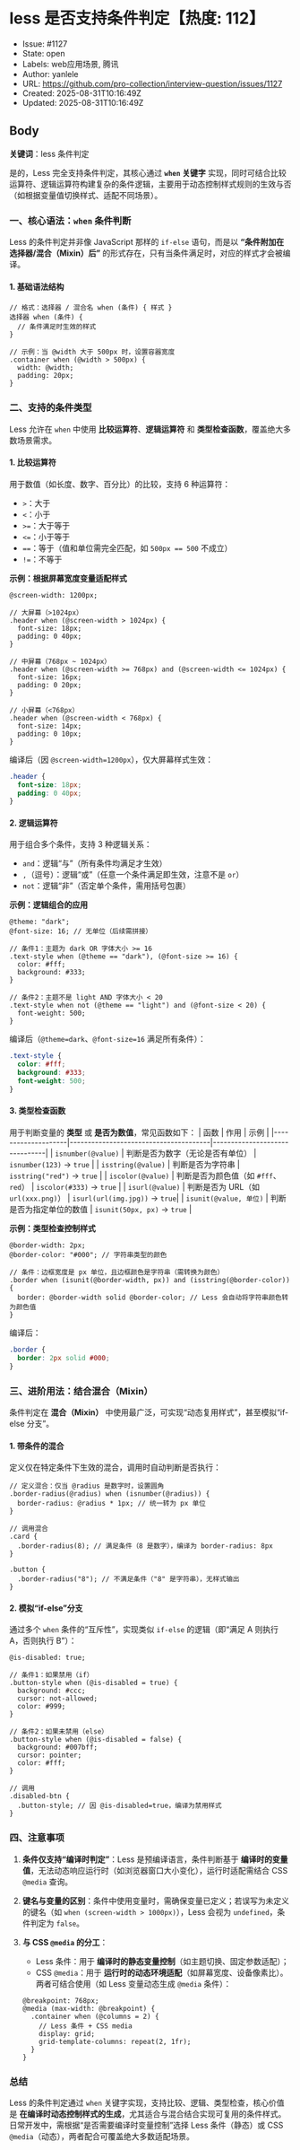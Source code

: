 # less 是否支持条件判定【热度: 112】

- Issue: #1127
- State: open
- Labels: web应用场景, 腾讯
- Author: yanlele
- URL: https://github.com/pro-collection/interview-question/issues/1127
- Created: 2025-08-31T10:16:49Z
- Updated: 2025-08-31T10:16:49Z

## Body

**关键词**：less 条件判定

是的，Less 完全支持条件判定，其核心通过 **`when` 关键字** 实现，同时可结合比较运算符、逻辑运算符构建复杂的条件逻辑，主要用于动态控制样式规则的生效与否（如根据变量值切换样式、适配不同场景）。

### 一、核心语法：`when` 条件判断

Less 的条件判定并非像 JavaScript 那样的 `if-else` 语句，而是以 **“条件附加在选择器/混合（Mixin）后”** 的形式存在，只有当条件满足时，对应的样式才会被编译。

#### 1. 基础语法结构

```less
// 格式：选择器 / 混合名 when (条件) { 样式 }
选择器 when (条件) {
  // 条件满足时生效的样式
}

// 示例：当 @width 大于 500px 时，设置容器宽度
.container when (@width > 500px) {
  width: @width;
  padding: 20px;
}
```

### 二、支持的条件类型

Less 允许在 `when` 中使用 **比较运算符**、**逻辑运算符** 和 **类型检查函数**，覆盖绝大多数场景需求。

#### 1. 比较运算符

用于数值（如长度、数字、百分比）的比较，支持 6 种运算符：

- `>`：大于
- `<`：小于
- `>=`：大于等于
- `<=`：小于等于
- `==`：等于（值和单位需完全匹配，如 `500px == 500` 不成立）
- `!=`：不等于

**示例：根据屏幕宽度变量适配样式**

```less
@screen-width: 1200px;

// 大屏幕（>1024px）
.header when (@screen-width > 1024px) {
  font-size: 18px;
  padding: 0 40px;
}

// 中屏幕（768px ~ 1024px）
.header when (@screen-width >= 768px) and (@screen-width <= 1024px) {
  font-size: 16px;
  padding: 0 20px;
}

// 小屏幕（<768px）
.header when (@screen-width < 768px) {
  font-size: 14px;
  padding: 0 10px;
}
```

编译后（因 `@screen-width=1200px`），仅大屏幕样式生效：

```css
.header {
  font-size: 18px;
  padding: 0 40px;
}
```

#### 2. 逻辑运算符

用于组合多个条件，支持 3 种逻辑关系：

- `and`：逻辑“与”（所有条件均满足才生效）
- `,`（逗号）：逻辑“或”（任意一个条件满足即生效，注意不是 `or`）
- `not`：逻辑“非”（否定单个条件，需用括号包裹）

**示例：逻辑组合的应用**

```less
@theme: "dark";
@font-size: 16; // 无单位（后续需拼接）

// 条件1：主题为 dark OR 字体大小 >= 16
.text-style when (@theme == "dark"), (@font-size >= 16) {
  color: #fff;
  background: #333;
}

// 条件2：主题不是 light AND 字体大小 < 20
.text-style when not (@theme == "light") and (@font-size < 20) {
  font-weight: 500;
}
```

编译后（`@theme=dark`、`@font-size=16` 满足所有条件）：

```css
.text-style {
  color: #fff;
  background: #333;
  font-weight: 500;
}
```

#### 3. 类型检查函数

用于判断变量的 **类型** 或 **是否为数值**，常见函数如下：
| 函数 | 作用 | 示例 |
|--------------------|---------------------------------------|-------------------------------|
| `isnumber(@value)` | 判断是否为数字（无论是否有单位） | `isnumber(123)` → `true` |
| `isstring(@value)` | 判断是否为字符串 | `isstring("red")` → `true` |
| `iscolor(@value)` | 判断是否为颜色值（如 `#fff`、`red`） | `iscolor(#333)` → `true` |
| `isurl(@value)` | 判断是否为 URL（如 `url(xxx.png)`） | `isurl(url(img.jpg))` → `true`|
| `isunit(@value, 单位)` | 判断是否为指定单位的数值 | `isunit(50px, px)` → `true` |

**示例：类型检查控制样式**

```less
@border-width: 2px;
@border-color: "#000"; // 字符串类型的颜色

// 条件：边框宽度是 px 单位，且边框颜色是字符串（需转换为颜色）
.border when (isunit(@border-width, px)) and (isstring(@border-color)) {
  border: @border-width solid @border-color; // Less 会自动将字符串颜色转为颜色值
}
```

编译后：

```css
.border {
  border: 2px solid #000;
}
```

### 三、进阶用法：结合混合（Mixin）

条件判定在 **混合（Mixin）** 中使用最广泛，可实现“动态复用样式”，甚至模拟“if-else 分支”。

#### 1. 带条件的混合

定义仅在特定条件下生效的混合，调用时自动判断是否执行：

```less
// 定义混合：仅当 @radius 是数字时，设置圆角
.border-radius(@radius) when (isnumber(@radius)) {
  border-radius: @radius * 1px; // 统一转为 px 单位
}

// 调用混合
.card {
  .border-radius(8); // 满足条件（8 是数字），编译为 border-radius: 8px
}

.button {
  .border-radius("8"); // 不满足条件（"8" 是字符串），无样式输出
}
```

#### 2. 模拟“if-else”分支

通过多个 `when` 条件的“互斥性”，实现类似 `if-else` 的逻辑（即“满足 A 则执行 A，否则执行 B”）：

```less
@is-disabled: true;

// 条件1：如果禁用（if）
.button-style when (@is-disabled = true) {
  background: #ccc;
  cursor: not-allowed;
  color: #999;
}

// 条件2：如果未禁用（else）
.button-style when (@is-disabled = false) {
  background: #007bff;
  cursor: pointer;
  color: #fff;
}

// 调用
.disabled-btn {
  .button-style; // 因 @is-disabled=true，编译为禁用样式
}
```

### 四、注意事项

1. **条件仅支持“编译时判定”**：Less 是预编译语言，条件判断基于 **编译时的变量值**，无法动态响应运行时（如浏览器窗口大小变化），运行时适配需结合 CSS `@media` 查询。
2. **键名与变量的区别**：条件中使用变量时，需确保变量已定义；若误写为未定义的键名（如 `when (screen-width > 1000px)`），Less 会视为 `undefined`，条件判定为 `false`。

3. **与 CSS `@media` 的分工**：
   - Less 条件：用于 **编译时的静态变量控制**（如主题切换、固定参数适配）；
   - CSS `@media`：用于 **运行时的动态环境适配**（如屏幕宽度、设备像素比）。
     两者可结合使用（如 Less 变量动态生成 `@media` 条件）：
   ```less
   @breakpoint: 768px;
   @media (max-width: @breakpoint) {
     .container when (@columns = 2) {
       // Less 条件 + CSS media
       display: grid;
       grid-template-columns: repeat(2, 1fr);
     }
   }
   ```

### 总结

Less 的条件判定通过 `when` 关键字实现，支持比较、逻辑、类型检查，核心价值是 **在编译时动态控制样式的生成**，尤其适合与混合结合实现可复用的条件样式。日常开发中，需根据“是否需要编译时变量控制”选择 Less 条件（静态）或 CSS `@media`（动态），两者配合可覆盖绝大多数适配场景。

